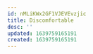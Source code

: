 ```yaml
---
id: nMLiKWx2GF1VJEVEvzjic
title: Discomfortable
desc: ''
updated: 1639759165191
created: 1639759165191
---
```


